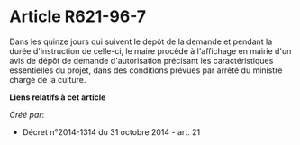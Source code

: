 # Article R621-96-7

Dans les quinze jours qui suivent le dépôt de la demande et pendant la durée d'instruction de celle-ci, le maire procède à
l'affichage en mairie d'un avis de dépôt de demande d'autorisation précisant les caractéristiques essentielles du projet,
dans des conditions prévues par arrêté du ministre chargé de la culture.

**Liens relatifs à cet article**

_Créé par_:

  - Décret n°2014-1314 du 31 octobre 2014 - art. 21
